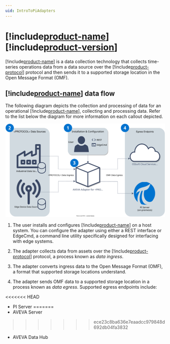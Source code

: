 ```yaml
---
uid: IntroToPiAdapters
---
```


# [!include[product-name](../_includes/inline/product-name.md)] [!include[product-version](../_includes/inline/product-version.md)]

[!include[product-name](../_includes/inline/product-name.md)] is a  data collection technology that collects time-series operations data from a data source over the [!include[product-protocol](../_includes/inline/product-protocol.md)] protocol and then sends it to a supported storage location in the Open Message Format (OMF).

<!-- Add content about the protocol here -->

## [!include[product-name](../_includes/inline/product-name.md)] data flow

The following diagram depicts the collection and processing of data for an operational [!include[product-name](../_includes/inline/product-name.md)], collecting and processing data. Refer to the list below the diagram for more information on each callout depicted.

<!-- Mark Bishop 3/3/22: The SVG file referenced below can be opened and edited using https://app.diagrams.net/ -->

![Adapter Data Flow](../images/adapter-data-flow.drawio.svg)

1. The user installs and configures [!include[product-name](../_includes/inline/product-name.md)] on a host system. You can configure the adapter using either a REST interface or EdgeCmd, a command line utility specifically designed for interfacing with edge systems.
   
1. The adapter collects data from assets over the [!include[product-protocol](../_includes/inline/product-protocol.md)] protocol, a process known as *data ingress*.

1. The adapter converts ingress data to the Open Message Format (OMF), a format that supported storage locations understand.

1. The adapter sends OMF data to a supported storage location in a process known as *data egress*. Supported egress endpoints include:

<<<<<<< HEAD
   * PI Server
=======
   * AVEVA Server
>>>>>>> ece23c8ba636e7eaadcc979848d692db04fa3832
   * AVEVA Data Hub
